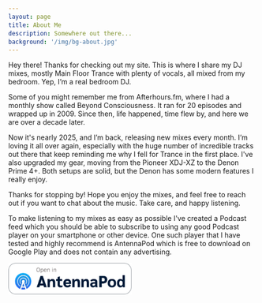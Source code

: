 ```yaml
---
layout: page
title: About Me
description: Somewhere out there...
background: '/img/bg-about.jpg'
---
```


Hey there! Thanks for checking out my site. This is where I share my DJ mixes, mostly Main Floor Trance with plenty of vocals, all mixed from my bedroom. Yep, I’m a real bedroom DJ.

Some of you might remember me from Afterhours.fm, where I had a monthly show called Beyond Consciousness. It ran for 20 episodes and wrapped up in 2009. Since then, life happened, time flew by, and here we are over a decade later.

Now it's nearly 2025, and I’m back, releasing new mixes every month. I’m loving it all over again, especially with the huge number of incredible tracks out there that keep reminding me why I fell for Trance in the first place. I've also upgraded my gear, moving from the Pioneer XDJ-XZ to the Denon Prime 4+. Both setups are solid, but the Denon has some modern features I really enjoy.

Thanks for stopping by! Hope you enjoy the mixes, and feel free to reach out if you want to chat about the music. Take care, and happy listening.

<div class="alert alert-success" role="alert" onclick="location.href='/podcast';" style="cursor: pointer;">
	To make listening to my mixes as easy as possible I've created a Podcast feed which you should be able to subscribe to using any good Podcast player on your smartphone or other device.  One such player that I have tested and highly recommend is AntennaPod which is free to download on Google Play and does not contain any advertising.
</div>

<a href="https://antennapod.org/deeplink/subscribe?url=https%3A%2F%2Fwww.djabstraction.com%2Ffeed%2Fpodcast.xml&title=DJ%20Abstraction%27s%20Warmup%20Sessions"><img src="/img/podcast/apbadge.png" width="250"></a>